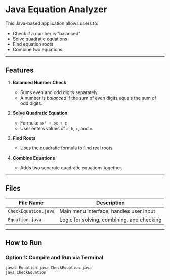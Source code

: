 #  Java Equation Analyzer

This Java-based application allows users to:
- Check if a number is "balanced"
- Solve quadratic equations
- Find equation roots
- Combine two equations



---

##  Features

1. **Balanced Number Check**
   - Sums even and odd digits separately.
   - A number is *balanced* if the sum of even digits equals the sum of odd digits.

2. **Solve Quadratic Equation**
   - Formula: `ax² + bx + c`
   - User enters values of `a`, `b`, `c`, and `x`.

3. **Find Roots**
   - Uses the quadratic formula to find real roots.

4. **Combine Equations**
   - Adds two separate quadratic equations together.

---

## Files

| File Name         | Description                              |
|------------------|------------------------------------------|
| `CheckEquation.java` | Main menu interface, handles user input |
| `Equation.java`      | Logic for solving, combining, and checking |

---

##  How to Run

### Option 1: Compile and Run via Terminal

```bash
javac Equation.java CheckEquation.java
java CheckEquation
